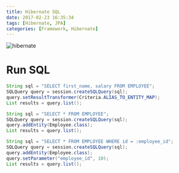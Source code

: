 ```yaml
---
title: Hibernate SQL
date: 2017-02-23 16:35:34
tags: [Hibernate, JPA]
categories: [Framework, Hibernate]
---
```


![hibernate](https://philsblog.b-cdn.net/images/hibernate.jpeg "hibernate")

# Run SQL

```Java
String sql = "SELECT first_name, salary FROM EMPLOYEE";
SQLQuery query = session.createSQLQuery(sql);
query.setResultTransformer(Criteria.ALIAS_TO_ENTITY_MAP);
List results = query.list();

String sql = "SELECT * FROM EMPLOYEE";
SQLQuery query = session.createSQLQuery(sql);
query.addEntity(Employee.class);
List results = query.list(); 

String sql = "SELECT * FROM EMPLOYEE WHERE id = :employee_id";
SQLQuery query = session.createSQLQuery(sql);
query.addEntity(Employee.class);
query.setParameter("employee_id", 10);
List results = query.list();  
```